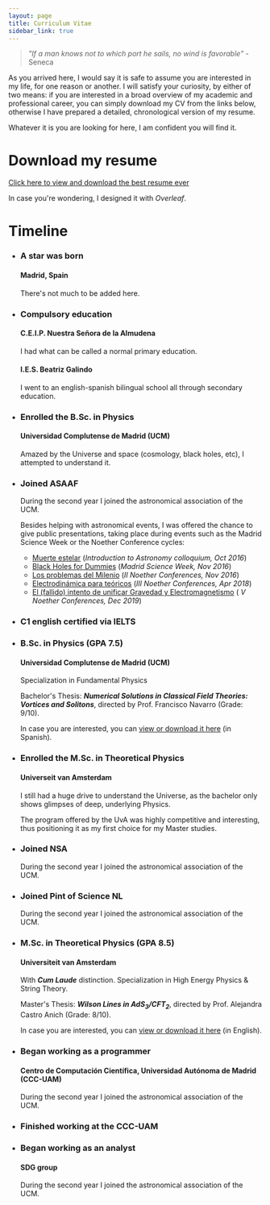 ```yaml
---
layout: page
title: Curriculum Vitae
sidebar_link: true
---
```



> _"If a man knows not to which port he sails, no wind is favorable"_ - Seneca

As you arrived here, I would say it is safe to assume you are interested in my life, for one reason or another. I will satisfy your curiosity, by either of two means: if you are interested in a broad overview of my academic and professional career, you can simply download my CV from the links below, otherwise I have prepared a detailed, chronological version of my resume. 

Whatever it is you are looking for here, I am confident you will find it. 


# Download my resume

<a href="https://goznalo-git.github.io/portfolio/files/CV_GCA_data_eng.pdf" target="_blank">Click here to view and download the best resume ever</a>

In case you're wondering, I designed it with _Overleaf_.

# Timeline 

<div id="timeline-content">

  <ul class="timeline">
    <li class="event" data-date="1995">
      <h3>A star was born</h3>
      <h4>Madrid, Spain</h4>
      <p>There's not much to be added here.</p>  
    </li>
    <li class="event" data-date="1995-2013">
      <h3>Compulsory education</h3>
      <h4>C.E.I.P. Nuestra Señora de la Almudena</h4>
      <p>I had what can be called a normal primary education.</p>
      <h4>I.E.S. Beatriz Galindo</h4>
      <p>I went to an english-spanish bilingual school all through secondary education.</p>    
    </li>
    <li class="event" data-date="2013">
      <h3>Enrolled the B.Sc. in Physics</h3>
      <h4>Universidad Complutense de Madrid (UCM)</h4>
      <p>Amazed by the Universe and space (cosmology, black holes, etc), I attempted to understand it.</p>  
    </li>
    <li class="event" data-date="2014-2020">
      <h3>Joined ASAAF</h3>
      <p>During the second year I joined the astronomical association of the UCM.</p>
      <p>Besides helping with astronomical events, I was offered the chance to give public presentations, taking place during events such as the Madrid Science Week or the Noether Conference cycles:</p>
      <ul>
      <li class="subevent"><a href="https://asaaf.org/2016/10/14/curso-de-introduccion-a-la-astronomia-2016/" target="_blank">Muerte estelar</a> (<i>Introduction to Astronomy colloquium, Oct 2016</i>)</li>
      <li class="subevent"><a href="http://www.madrimasd.org/semanaciencia2016/actividad/black-holes-dummies" target="_blank">Black Holes for Dummies</a> (<i>Madrid Science Week, Nov 2016</i>)</li>
      <li class="subevent"><a href="https://asaaf.org/2016/12/07/ciclo-de-conferencias-noether-16/" target="_blank">Los problemas del Milenio</a> (<i>II Noether Conferences, Nov 2016</i>)</li>
      <li class="subevent"><a href="https://asaaf.org/2018/03/27/ciclo-de-charlas-noether/" target="_blank">Electrodinámica para teóricos</a> (<i>III Noether Conferences, Apr 2018</i>)</li>
      <li class="subevent"><a href="https://asaaf.org/2019/11/26/primera-conferencia-del-v-ciclo-de-charlas-de-noether/" target="_blank">El (fallido) intento de unificar Gravedad y Electromagnetismo</a> (<i> V Noether Conferences, Dec 2019</i>)</li>
      </ul>       
    </li>
    <li class="event" data-date="Feb 2021">
      <h3>C1 english certified via IELTS</h3>     
    </li>
    <li class="event" data-date="Jul 2017">
      <h3>B.Sc. in Physics (GPA 7.5)</h3>
      <h4>Universidad Complutense de Madrid (UCM)</h4>
      <p>Specialization in Fundamental Physics</p>
      <p>Bachelor's Thesis: <em><strong>Numerical Solutions in Classical Field Theories: Vortices and Solitons</strong></em>, directed by Prof. Francisco Navarro (Grade: 9/10).</p>
      <p>In case you are interested, you can <a href="https://goznalo-git.github.io/portfolio/files/TFG.pdf" target="_blank"> view or download it here</a> (in Spanish).</p>
    </li>
    <li class="event" data-date="Sep 2017">
      <h3>Enrolled the M.Sc. in Theoretical Physics</h3>
      <h4>Universeit van Amsterdam</h4>
      <p>I still had a huge drive to understand the Universe, as the bachelor only shows glimpses of deep, underlying Physics.</p>
      <p>The program offered by the UvA was highly competitive and interesting, thus positioning it as my first choice for my Master studies.</p>
    </li>
    <li class="event" data-date="2017-2019">
      <h3>Joined NSA</h3>
      <p>During the second year I joined the astronomical association of the UCM.</p>    
    </li>
    <li class="event" data-date="2018-2019">
      <h3>Joined Pint of Science NL</h3>
      <p>During the second year I joined the astronomical association of the UCM.</p>      
    </li>
    <li class="event" data-date="Aug 2019">
      <h3>M.Sc. in Theoretical Physics (GPA 8.5)</h3>
      <h4>Universiteit van Amsterdam</h4>
      <p>With <em><strong>Cum Laude</strong></em> distinction. Specialization in High Energy Physics & String Theory.</p>
      <p>Master's Thesis: <em><strong>Wilson Lines in AdS<sub>3</sub>/CFT<sub>2</sub></strong></em>, directed by Prof. Alejandra Castro Anich (Grade: 8/10).</p>
      <p>In case you are interested, you can <a href="https://goznalo-git.github.io/portfolio/files/TFM.pdf" target="_blank"> view or download it here</a> (in English).</p>
    </li>
    <li class="event" data-date="Jan 2020">
      <h3>Began working as a programmer</h3>
      <h4>Centro de Computación Científica, Universidad Autónoma de Madrid (CCC-UAM)</h4>
      <p>During the second year I joined the astronomical association of the UCM.</p>      
    </li>
    <li class="event" data-date="Feb 2021">
      <h3>Finished working at the CCC-UAM</h3>     
    </li>
    <li class="event" data-date="Mar 2021">
      <h3>Began working as an analyst</h3>
      <h4>SDG group</h4>
      <p>During the second year I joined the astronomical association of the UCM.</p>      
    </li>
  </ul>
</div>